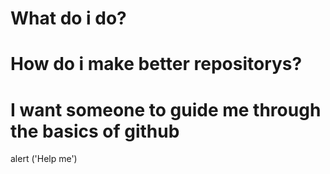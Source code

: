 # What do i do?
# How do i make better repositorys?
# I want someone to guide me through the basics of github
alert ('Help me')
